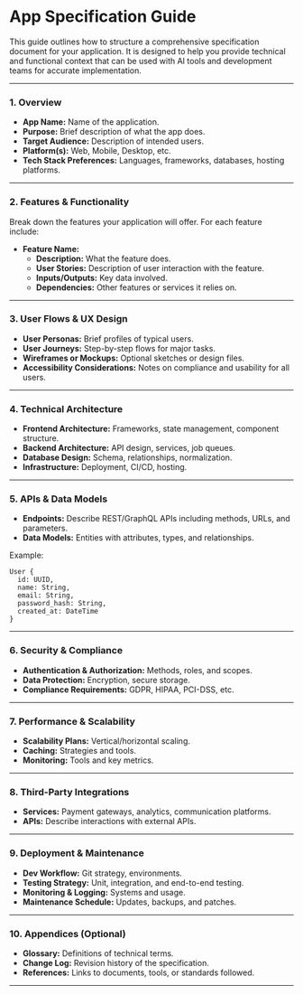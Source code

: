 # App Specification Guide

This guide outlines how to structure a comprehensive specification document for your application. It is designed to help you provide technical and functional context that can be used with AI tools and development teams for accurate implementation.

---

### 1. Overview

- **App Name:** Name of the application.
- **Purpose:** Brief description of what the app does.
- **Target Audience:** Description of intended users.
- **Platform(s):** Web, Mobile, Desktop, etc.
- **Tech Stack Preferences:** Languages, frameworks, databases, hosting platforms.

---

### 2. Features & Functionality

Break down the features your application will offer. For each feature include:

- **Feature Name:**
  - **Description:** What the feature does.
  - **User Stories:** Description of user interaction with the feature.
  - **Inputs/Outputs:** Key data involved.
  - **Dependencies:** Other features or services it relies on.

---

### 3. User Flows & UX Design

- **User Personas:** Brief profiles of typical users.
- **User Journeys:** Step-by-step flows for major tasks.
- **Wireframes or Mockups:** Optional sketches or design files.
- **Accessibility Considerations:** Notes on compliance and usability for all users.

---

### 4. Technical Architecture

- **Frontend Architecture:** Frameworks, state management, component structure.
- **Backend Architecture:** API design, services, job queues.
- **Database Design:** Schema, relationships, normalization.
- **Infrastructure:** Deployment, CI/CD, hosting.

---

### 5. APIs & Data Models

- **Endpoints:** Describe REST/GraphQL APIs including methods, URLs, and parameters.
- **Data Models:** Entities with attributes, types, and relationships.

Example:

```
User {
  id: UUID,
  name: String,
  email: String,
  password_hash: String,
  created_at: DateTime
}
```

---

### 6. Security & Compliance

- **Authentication & Authorization:** Methods, roles, and scopes.
- **Data Protection:** Encryption, secure storage.
- **Compliance Requirements:** GDPR, HIPAA, PCI-DSS, etc.

---

### 7. Performance & Scalability

- **Scalability Plans:** Vertical/horizontal scaling.
- **Caching:** Strategies and tools.
- **Monitoring:** Tools and key metrics.

---

### 8. Third-Party Integrations

- **Services:** Payment gateways, analytics, communication platforms.
- **APIs:** Describe interactions with external APIs.

---

### 9. Deployment & Maintenance

- **Dev Workflow:** Git strategy, environments.
- **Testing Strategy:** Unit, integration, and end-to-end testing.
- **Monitoring & Logging:** Systems and usage.
- **Maintenance Schedule:** Updates, backups, and patches.

---

### 10. Appendices (Optional)

- **Glossary:** Definitions of technical terms.
- **Change Log:** Revision history of the specification.
- **References:** Links to documents, tools, or standards followed.

---
